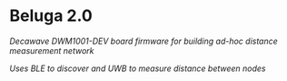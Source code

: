 # Beluga 2.0


*Decawave DWM1001-DEV board firmware for building ad-hoc distance measurement network*

*Uses BLE to discover and UWB to measure distance between nodes*
